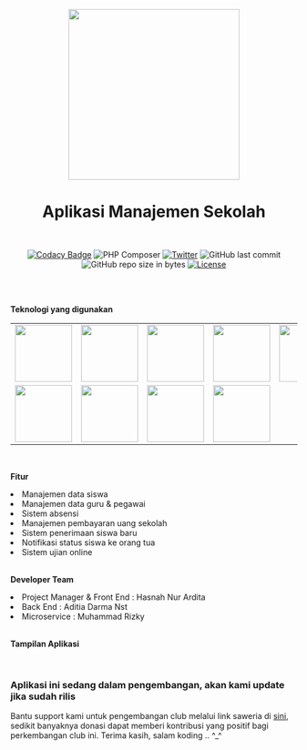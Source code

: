 
<p  align="center">

<img  src='http://asset.justhasnah.my.id/screenshoot/Logo_Project/nadha_school_logo.jpg'  width='300px'>

</p>

<h1  align="center">Aplikasi Manajemen Sekolah</h1>

<br>

<span  align="center">

  

[![Codacy Badge](https://app.codacy.com/project/badge/Grade/73992f34e72143c58ec4fc34d4c51f8b)](https://www.codacy.com/manual/haxorsprogramming/Nadha-School?utm_source=github.com&amp;utm_medium=referral&amp;utm_content=haxorsprogramming/Nadha-School&amp;utm_campaign=Badge_Grade)  ![PHP Composer](https://github.com/haxorsprogramming/Nadha-School/workflows/PHP%20Composer/badge.svg)  [![Twitter](https://img.shields.io/twitter/follow/nadha_alditha.svg?style=social&label=Follow)](https://twitter.com/intent/follow?screen_name=nadha_alditha)  ![GitHub last commit](https://img.shields.io/github/last-commit/haxorsprogramming/Nadha-School.svg)  ![GitHub repo size in bytes](https://img.shields.io/github/repo-size/badges/shields.svg)  [![License](https://img.shields.io/github/license/haxorsprogramming/Nadha-School.svg)](LICENSE)

  
  

</span>

</p>

  

<br/><br/>

<b>Teknologi yang digunakan</b>
<center>
<table>
<tr style="text-align:center;">
<td><a href="#!"><img src="http://asset.justhasnah.my.id/logo_dev/html-5.png" width="100px"></a></td>
<td><a href="#!"><img src="http://asset.justhasnah.my.id/logo_dev/javascript.png" width="100px"></a></td>
<td><a href="#!"><img src="http://asset.justhasnah.my.id/logo_dev/bootstrap.png" width="100px"></a></td>
<td><a href="#!"><img src="http://asset.justhasnah.my.id/logo_dev/stisla.png" width="100px"></a></td>
<td><a href="#!"><img src="http://asset.justhasnah.my.id/logo_dev/vue.png" width="100px"></a></td>
<td><a href="#!"><img src="http://asset.justhasnah.my.id/logo_dev/bootstrap.png" width="100px"></a></td>
</tr>
<tr style="text-align:center;">
<td><a href="#!"><img src="http://asset.justhasnah.my.id/logo_dev/php.jpg" width="100px"></a></td>
<td><a href="#!"><img src="http://asset.justhasnah.my.id/logo_dev/laravel.png" width="100px"></a></td>
<td><a href="#!"><img src="http://asset.justhasnah.my.id/logo_dev/mysql.png" width="100px"></a></td>
<td><a href="#!"><img src="http://asset.justhasnah.my.id/logo_dev/firebase.png" width="100px"></a></td>
</tr>
</table>
</center>
<br/>

<b>Fitur</b>

<li> Manajemen data siswa</li>

<li> Manajemen data guru & pegawai</li>

<li> Sistem absensi</li>

<li> Manajemen pembayaran uang sekolah</li>

<li> Sistem penerimaan siswa baru</li>

<li> Notifikasi status siswa ke orang tua</li>

<li> Sistem ujian online</li>

<br/>

<b>Developer Team</b>

<li> Project Manager & Front End : Hasnah Nur Ardita</li>

<li> Back End : Aditia Darma Nst</li>

<li> Microservice : Muhammad Rizky</li>

<br/>

<b>Tampilan Aplikasi</b>

<br/>

  

<h3><b>Aplikasi ini sedang dalam pengembangan, akan kami update jika sudah rilis</b></h3>

  

Bantu support kami untuk pengembangan club melalui link saweria di <a  href='https://saweria.co/donate/haxorsprogramming'>sini</a>, sedikit banyaknya donasi dapat memberi kontribusi yang positif bagi perkembangan club ini. Terima kasih, salam koding .. ^_^